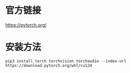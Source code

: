 # 官方链接
https://pytorch.org/

# 安装方法
```shell
pip3 install torch torchvision torchaudio --index-url https://download.pytorch.org/whl/cu124
```